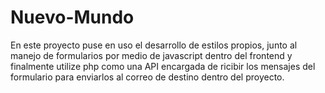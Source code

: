 # Nuevo-Mundo
En este proyecto puse en uso el desarrollo de estilos propios, junto al manejo de formularios por medio de javascript
dentro del frontend y finalmente utilize php como una API encargada de ricibir los mensajes del formulario para enviarlos
al correo de destino dentro del proyecto.
